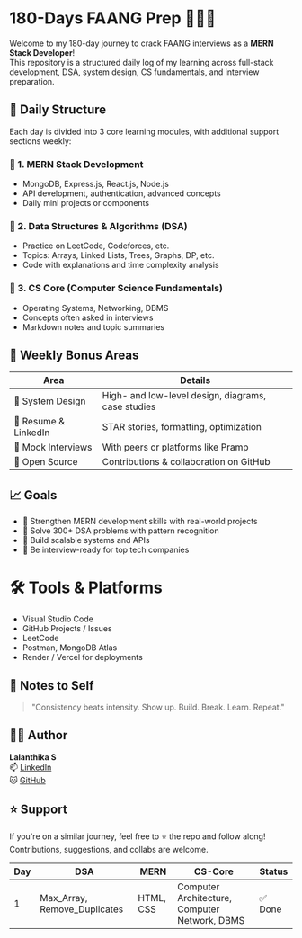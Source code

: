# 180-Days FAANG Prep 🚀👩‍💻

Welcome to my 180-day journey to crack FAANG interviews as a **MERN Stack Developer**!  
This repository is a structured daily log of my learning across full-stack development, DSA, system design, CS fundamentals, and interview preparation.

## 📅 Daily Structure

Each day is divided into 3 core learning modules, with additional support sections weekly:

### 🔹 1. MERN Stack Development
- MongoDB, Express.js, React.js, Node.js
- API development, authentication, advanced concepts
- Daily mini projects or components

### 🔹 2. Data Structures & Algorithms (DSA)
- Practice on LeetCode, Codeforces, etc.
- Topics: Arrays, Linked Lists, Trees, Graphs, DP, etc.
- Code with explanations and time complexity analysis

### 🔹 3. CS Core (Computer Science Fundamentals)
- Operating Systems, Networking, DBMS
- Concepts often asked in interviews
- Markdown notes and topic summaries

## 🔁 Weekly Bonus Areas

| Area                  | Details                                      |
|-----------------------|----------------------------------------------|
| 🔸 System Design       | High- and low-level design, diagrams, case studies |
| 🔸 Resume & LinkedIn   | STAR stories, formatting, optimization       |
| 🔸 Mock Interviews     | With peers or platforms like Pramp           |
| 🔸 Open Source         | Contributions & collaboration on GitHub      |

## 📈 Goals

- 🔹 Strengthen MERN development skills with real-world projects
- 🔹 Solve 300+ DSA problems with pattern recognition
- 🔹 Build scalable systems and APIs
- 🔹 Be interview-ready for top tech companies

# 🛠 Tools & Platforms

- Visual Studio Code
- GitHub Projects / Issues
- LeetCode
- Postman, MongoDB Atlas
- Render / Vercel for deployments

## 🧠 Notes to Self

> "Consistency beats intensity. Show up. Build. Break. Learn. Repeat."

## 👩‍💻 Author

**Lalanthika S**  
📫 [LinkedIn](https://www.linkedin.com/in/lalanthikas)  
🐱 [GitHub](https://github.com/Panca2022)

## ⭐ Support

If you're on a similar journey, feel free to ⭐ the repo and follow along! Contributions, suggestions, and collabs are welcome.

| Day | DSA                    | MERN                       | CS-Core                 | Status   |
|-----|------------------------|----------------------------|-------------------------|----------|
| 1   | Max_Array, Remove_Duplicates| HTML, CSS| Computer Architecture, Computer Network, DBMS| ✅ Done   |

